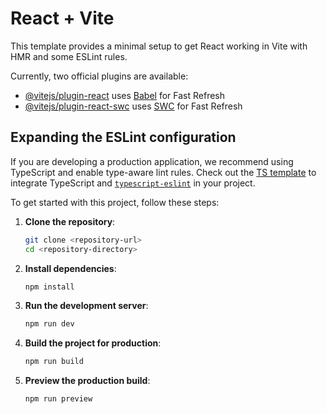 # React + Vite

This template provides a minimal setup to get React working in Vite with HMR and some ESLint rules.

Currently, two official plugins are available:

- [@vitejs/plugin-react](https://github.com/vitejs/vite-plugin-react/blob/main/packages/plugin-react/README.md) uses [Babel](https://babeljs.io/) for Fast Refresh
- [@vitejs/plugin-react-swc](https://github.com/vitejs/vite-plugin-react-swc) uses [SWC](https://swc.rs/) for Fast Refresh

## Expanding the ESLint configuration

If you are developing a production application, we recommend using TypeScript and enable type-aware lint rules. Check out the [TS template](https://github.com/vitejs/vite/tree/main/packages/create-vite/template-react-ts) to integrate TypeScript and [`typescript-eslint`](https://typescript-eslint.io) in your project.


To get started with this project, follow these steps:

1. **Clone the repository**:
    ```bash
    git clone <repository-url>
    cd <repository-directory>
    ```

2. **Install dependencies**:
    ```bash
    npm install
    ```

3. **Run the development server**:
    ```bash
    npm run dev
    ```

4. **Build the project for production**:
    ```bash
    npm run build
    ```

5. **Preview the production build**:
    ```bash
    npm run preview
    ```